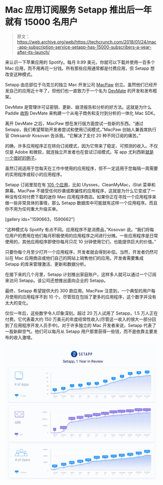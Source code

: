 # Mac 应用订阅服务 Setapp 推出后一年就有 15000 名用户

> 原文：<https://web.archive.org/web/https://techcrunch.com/2018/01/24/mac-app-subscription-service-setapp-has-15000-subscribers-a-year-after-its-launch/>

来认识一下苹果应用的 Spotify。每月 9.99 美元，你就可以下载并使用一百多个 Mac 应用，而不用再花一分钱。所有那些应用通常都是付费应用，但 Setapp 想改变这种模式。

Setapp 由总部位于乌克兰的独立 Mac 开发公司 [MacPaw](https://web.archive.org/web/20230225043012/https://macpaw.com/) 创立。虽然他们已经开发自己的应用近十年了，但他们也一直致力于一个名为 [DevMate](https://web.archive.org/web/20230225043012/https://devmate.com/) 的开发和发布框架。

DevMate 是管理许可证密钥、更新、崩溃报告和分析的好方法。这就是为什么 Paddle [收购](https://web.archive.org/web/20230225043012/https://techcrunch.com/2017/12/14/paddle-raises-12-5m/) DevMate 来构建一个从电子商务和支付到分析的一体化 Mac SDK。

离开 DevMate 之后，MacPaw 想在发行版方面尝试一些新的东西。“通过 Setapp，我们希望帮助开发者尝试和使用订阅模式，”MacPaw 创始人兼首席执行官 Oleksandr Kosovan 告诉我。“它解决了支付 20 种不同订阅的痛苦。”

的确，许多应用程序正在转向订阅模式，因为它带来了稳定、可预测的收入。不仅仅是 Adobe 和微软，就连独立开发者也在尝试订阅模式。写 app 尤利西斯[就是一个很好的例子](https://web.archive.org/web/20230225043012/https://techcrunch.com/2017/08/11/popular-writing-app-ulysses-switches-to-subscription-model/)。

虽然订阅适用于您每天在工作中使用的应用程序，但不一定适用于您每隔一周需要的实用程序或较小的应用程序。

Setapp 订阅里现在有 [105 个应用](https://web.archive.org/web/20230225043012/https://setapp.com/apps)，比如 Ulysses，CleanMyMac，iStat 菜单和屏幕。MacPaw 不接受任何抄袭或欺骗性的应用程序，这就是为什么它变成了一种没有任何付费下载的迷你 Mac 应用程序商店。如果你正在寻找一个应用程序来做一些非常具体的事情，那么 Setapp 数据库中可能就有这样一个应用程序。而且你不用为任何重大升级买单。

[gallery ids="1590663，1590662"]

“这种模式与 Spotify 有点不同。应用程序不是消费品，”Kosovan 说。“我们将每位用户的费用在他们每月积极使用的应用程序之间进行分摊。一些应用程序是日常使用的，其他应用程序即使你每月只花 10 分钟使用它们，也能提供巨大的价值。”

只要你每个月至少打开一个应用程序，开发者就会得到补偿。当然，开发者仍然可以在 Mac 应用商店或他们自己的网站上销售他们的应用。开发者需要集成 Setapp 的库来管理激活、更新和数据分析。

在接下来的几个月里，Setapp 计划推出家庭账户，这样多人就可以通过一个订阅来访问 Setapp。该公司还想推出面向企业的 Setapp。

最终，Setapp 希望提供大约 300 款应用。MacPaw 注意到，一个典型的用户每月使用的应用程序不到 10 个。尽管现在包括了更多的应用程序，这个数字并没有太大的变化。

仅仅一年后，这些数字令人印象深刻。超过 20 万人试用了 Setapp，1.5 万人正在付费。它代表着大约 150 万美元的年度经常性收入(尽管这一收入的很大一部分回到了应用程序开发人员手中)。对于许多独立的 Mac 开发者来说，Setapp 代表了一股新鲜空气。他们可以每月从 Setapp 用户那里获得一些钱，而不是依靠主要发布的收入激增。

![](img/c1209787f672f2202514b7bcf234e926.png)